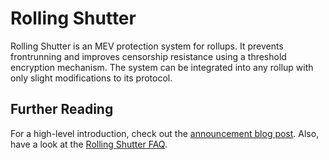 # Rolling Shutter

Rolling Shutter is an MEV protection system for rollups. It prevents
frontrunning and improves censorship resistance using a threshold encryption
mechanism. The system can be integrated into any rollup with only slight
modifications to its protocol.

## Further Reading

For a high-level introduction, check out the
[announcement blog post](https://blog.shutter.network/announcing-rolling-shutter/).
Also, have a look at the
[Rolling Shutter FAQ](https://blog.shutter.network/rolling-shutter-faq/).
